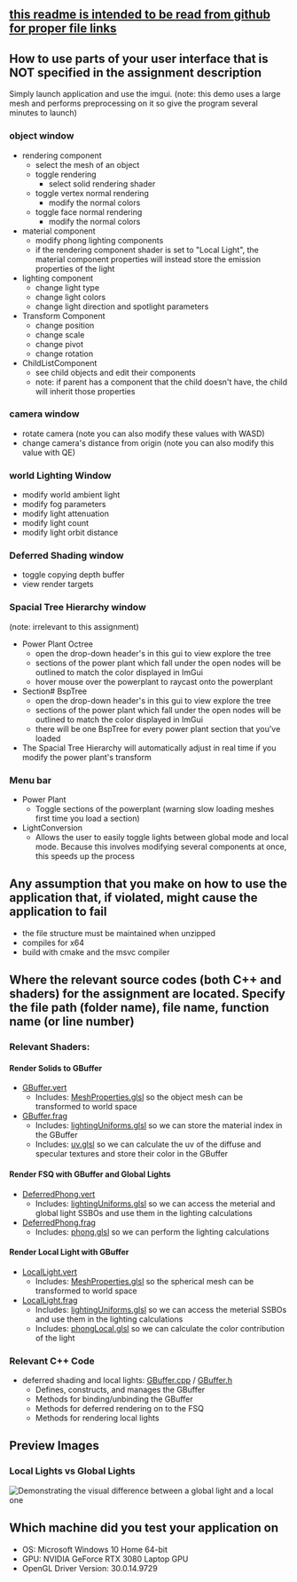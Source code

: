 <!--Start Header -------------------------------------------------------
Copyright (C) 2020 DigiPen Institute of Technology.
Reproduction or disclosure of this file or its contents without the prior written
consent of DigiPen Institute of Technology is prohibited.
File Name: README.txt
Language: MSVC c++17
Platform: win64 compiled in Visual Studio 2019
Project: jordan.h_CS350_3
Author: Jordan Hoffmann, jordan.h
Creation date: 04/04/2021
End Header ----------------------------------------------------------->

## [this readme is intended to be read from github for proper file links](https://github.com/jhoffmann2/CS350/blob/master/README.md)

## How to use parts of your user interface that is NOT specified in the assignment description

Simply launch application and use the imgui. 
(note: this demo uses a large mesh and performs preprocessing on it so give the program several minutes to launch)

### object window

- rendering component
  - select the mesh of an object
  - toggle rendering
    - select solid rendering shader
  - toggle vertex normal rendering
    - modify the normal colors
  - toggle face normal rendering
    - modify the normal colors
- material component
  - modify phong lighting components
  - if the rendering component shader is set to "Local Light", the material component properties will instead store the emission properties of the light
- lighting component
  - change light type
  - change light colors
  - change light direction and spotlight parameters
- Transform Component
  - change position
  - change scale
  - change pivot
  - change rotation
- ChildListComponent
  - see child objects and edit their components
  - note: if parent has a component that the child doesn't have, the child will inherit those properties

### camera window

- rotate camera (note you can also modify these values with WASD)
- change camera's distance from origin (note you can also modify this value with QE)

### world Lighting Window

- modify world ambient light
- modify fog parameters
- modify light attenuation
- modify light count
- modify light orbit distance

### Deferred Shading window

- toggle copying depth buffer
- view render targets

### Spacial Tree Hierarchy window

(note: irrelevant to this assignment)
- Power Plant Octree
  - open the drop-down header's in this gui to view explore the tree
  - sections of the power plant which fall under the open nodes will be outlined to match the color displayed in ImGui
  - hover mouse over the powerplant to raycast onto the powerplant
- Section# BspTree
  - open the drop-down header's in this gui to view explore the tree
  - sections of the power plant which fall under the open nodes will be outlined to match the color displayed in ImGui
  - there will be one BspTree for every power plant section that you've loaded
- The Spacial Tree Hierarchy will automatically adjust in real time if you modify the power plant's transform

### Menu bar

- Power Plant
  - Toggle sections of the powerplant (warning slow loading meshes first time you load a section)
- LightConversion
  - Allows the user to easily toggle lights between global mode and local mode. Because this involves modifying several components at once, this speeds up the process

## Any assumption that you make on how to use the application that, if violated, might cause the application to fail

- the file structure must be maintained when unzipped
- compiles for x64 
- build with cmake and the msvc compiler

## Where the relevant source codes (both C++ and shaders) for the assignment are located. Specify the file path (folder name), file name, function name (or line number)

### Relevant Shaders:

#### Render Solids to GBuffer

- [GBuffer.vert](Common/shaders/Forward/GBuffer.vert)
  - Includes: [MeshProperties.glsl](Common/shaders/Include/MeshProperties.glsl) so the object mesh can be transformed to world space
- [GBuffer.frag](Common/shaders/Forward/GBuffer.frag)
  - Includes: [lightingUniforms.glsl](Common/shaders/Include/lightingUniforms.glsl) so we can store the material index in the GBuffer
  - Includes: [uv.glsl](Common/shaders/Include/uv.glsl) so we can calculate the uv of the diffuse and specular textures and store their color in the GBuffer

#### Render FSQ with GBuffer and Global Lights

- [DeferredPhong.vert](Common/shaders/Deferred/DeferredPhong.vert)
  - Includes: [lightingUniforms.glsl](Common/shaders/Include/lightingUniforms.glsl) so we can access the meterial and global light SSBOs and use them in the lighting calculations
- [DeferredPhong.frag](Common/shaders/Deferred/DeferredPhong.frag)
  - Includes: [phong.glsl](Common/shaders/Include/phongLocal.glsl) so we can perform the lighting calculations

#### Render Local Light with GBuffer

- [LocalLight.vert](Common/shaders/Deferred/LocalLight.vert)
  - Includes: [MeshProperties.glsl](Common/shaders/Include/MeshProperties.glsl) so the spherical mesh can be transformed to world space
- [LocalLight.frag](Common/shaders/Deferred/LocalLight.frag)
  - Includes: [lightingUniforms.glsl](Common/shaders/Include/lightingUniforms.glsl) so we can access the meterial SSBOs and use them in the lighting calculations
  - Includes: [phongLocal.glsl](Common/shaders/Include/phongLocal.glsl) so we can calculate the color contribution of the light

### Relevant C++ Code
- deferred shading and local lights: [GBuffer.cpp](Projects/RenderingEngine/GBuffer.cpp) / [GBuffer.h](Projects/RenderingEngine/GBuffer.h)
  - Defines, constructs, and manages the GBuffer
  - Methods for binding/unbinding the GBuffer
  - Methods for deferred rendering on to the FSQ
  - Methods for rendering local lights

## Preview Images
### Local Lights vs Global Lights
![Demonstrating the visual difference between a global light and a local one](Previews/GlobalLightConversion.gif "Local vs Global Lights")

## Which machine did you test your application on
- OS: Microsoft Windows 10 Home 64-bit
- GPU: NVIDIA GeForce RTX 3080 Laptop GPU
- OpenGL Driver Version: 30.0.14.9729
